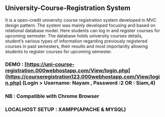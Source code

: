 ## University-Course-Registration System

It is a open-credit university course registration system developed in MVC design pattern. The system was mainly developed focusing and based on relational database model.  Here students can log in and register courses for upcoming semester. The database holds university courses details, student’s various types of information regarding previously registered courses in past semesters, their results and most importantly allowing students to register courses for upcoming semester.

### DEMO : [https://uni-course-registration.000webhostapp.com/View/login.php](https://courseregistration123.000webhostapp.com/View/login.php) (Login > Username: Nayam , Password :2   OR : Siam,4)
### NB : Compatible with Chrome Browser


### LOCALHOST SETUP : XAMPP(APACHE & MYSQL)
